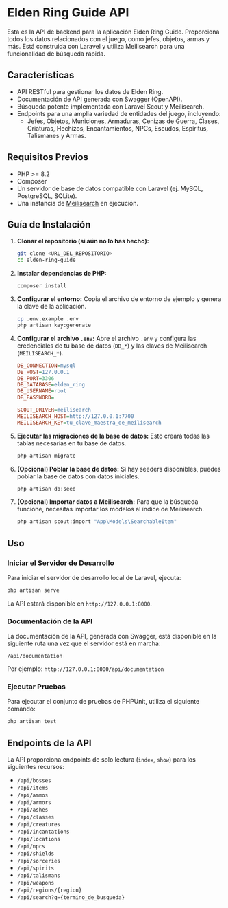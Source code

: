 # Elden Ring Guide API

Esta es la API de backend para la aplicación Elden Ring Guide. Proporciona todos los datos relacionados con el juego, como jefes, objetos, armas y más. Está construida con Laravel y utiliza Meilisearch para una funcionalidad de búsqueda rápida.

## Características

- API RESTful para gestionar los datos de Elden Ring.
- Documentación de API generada con Swagger (OpenAPI).
- Búsqueda potente implementada con Laravel Scout y Meilisearch.
- Endpoints para una amplia variedad de entidades del juego, incluyendo:
  - Jefes, Objetos, Municiones, Armaduras, Cenizas de Guerra, Clases, Criaturas, Hechizos, Encantamientos, NPCs, Escudos, Espíritus, Talismanes y Armas.

## Requisitos Previos

- PHP >= 8.2
- Composer
- Un servidor de base de datos compatible con Laravel (ej. MySQL, PostgreSQL, SQLite).
- Una instancia de [Meilisearch](https://www.meilisearch.com/) en ejecución.

## Guía de Instalación

1.  **Clonar el repositorio (si aún no lo has hecho):**
    ```bash
    git clone <URL_DEL_REPOSITORIO>
    cd elden-ring-guide
    ```

2.  **Instalar dependencias de PHP:**
    ```bash
    composer install
    ```

3.  **Configurar el entorno:**
    Copia el archivo de entorno de ejemplo y genera la clave de la aplicación.
    ```bash
    cp .env.example .env
    php artisan key:generate
    ```

4.  **Configurar el archivo `.env`:**
    Abre el archivo `.env` y configura las credenciales de tu base de datos (`DB_*`) y las claves de Meilisearch (`MEILISEARCH_*`).
    ```ini
    DB_CONNECTION=mysql
    DB_HOST=127.0.0.1
    DB_PORT=3306
    DB_DATABASE=elden_ring
    DB_USERNAME=root
    DB_PASSWORD=

    SCOUT_DRIVER=meilisearch
    MEILISEARCH_HOST=http://127.0.0.1:7700
    MEILISEARCH_KEY=tu_clave_maestra_de_meilisearch
    ```

5.  **Ejecutar las migraciones de la base de datos:**
    Esto creará todas las tablas necesarias en tu base de datos.
    ```bash
    php artisan migrate
    ```

6.  **(Opcional) Poblar la base de datos:**
    Si hay seeders disponibles, puedes poblar la base de datos con datos iniciales.
    ```bash
    php artisan db:seed
    ```

7.  **(Opcional) Importar datos a Meilisearch:**
    Para que la búsqueda funcione, necesitas importar los modelos al índice de Meilisearch.
    ```bash
    php artisan scout:import "App\Models\SearchableItem"
    ```

## Uso

### Iniciar el Servidor de Desarrollo

Para iniciar el servidor de desarrollo local de Laravel, ejecuta:
```bash
php artisan serve
```
La API estará disponible en `http://127.0.0.1:8000`.

### Documentación de la API

La documentación de la API, generada con Swagger, está disponible en la siguiente ruta una vez que el servidor está en marcha:
```
/api/documentation
```
Por ejemplo: `http://127.0.0.1:8000/api/documentation`

### Ejecutar Pruebas

Para ejecutar el conjunto de pruebas de PHPUnit, utiliza el siguiente comando:
```bash
php artisan test
```

## Endpoints de la API

La API proporciona endpoints de solo lectura (`index`, `show`) para los siguientes recursos:

- `/api/bosses`
- `/api/items`
- `/api/ammos`
- `/api/armors`
- `/api/ashes`
- `/api/classes`
- `/api/creatures`
- `/api/incantations`
- `/api/locations`
- `/api/npcs`
- `/api/shields`
- `/api/sorceries`
- `/api/spirits`
- `/api/talismans`
- `/api/weapons`
- `/api/regions/{region}`
- `/api/search?q={termino_de_busqueda}`